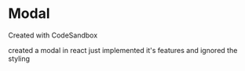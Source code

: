 # Modal
Created with CodeSandbox


created a modal in react
just implemented it's features and ignored the styling  
